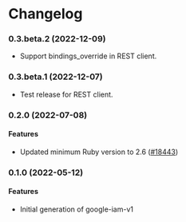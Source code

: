 # Changelog

### 0.3.beta.2 (2022-12-09)

* Support bindings_override in REST client.

### 0.3.beta.1 (2022-12-07)

* Test release for REST client.

### 0.2.0 (2022-07-08)

#### Features

* Updated minimum Ruby version to 2.6 ([#18443](https://github.com/googleapis/google-cloud-ruby/issues/18443)) 

### 0.1.0 (2022-05-12)

#### Features

* Initial generation of google-iam-v1
